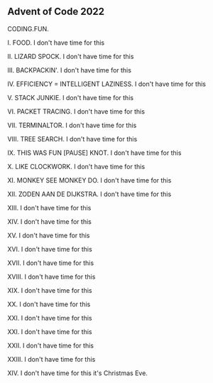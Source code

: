 ## Advent of Code 2022

CODING.FUN.

I. FOOD. I don't have time for this

II. LIZARD SPOCK. I don't have time for this

III. BACKPACKIN'. I don't have time for this

IV. EFFICIENCY = INTELLIGENT LAZINESS. I don't have time for this

V. STACK JUNKIE. I don't have time for this

VI. PACKET TRACING. I don't have time for this

VII. TERMINALTOR. I don't have time for this

VIII. TREE SEARCH. I don't have time for this

IX. THIS WAS FUN [PAUSE] KNOT. I don't have time for this

X. LIKE CLOCKWORK. I don't have time for this

XI. MONKEY SEE MONKEY DO. I don't have time for this

XII. ZODEN AAN DE DIJKSTRA. I don't have time for this

XIII. I don't have time for this

XIV. I don't have time for this

XV. I don't have time for this

XVI. I don't have time for this

XVII. I don't have time for this

XVIII. I don't have time for this

XIX. I don't have time for this

XX. I don't have time for this

XXI. I don't have time for this

XXI. I don't have time for this

XXII. I don't have time for this

XXIII. I don't have time for this

XIV. I don't have time for this it's Christmas Eve.
